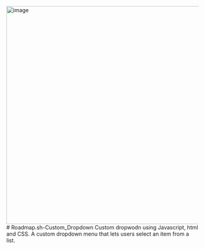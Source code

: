 <img width="1198" height="573" alt="image" src="https://github.com/user-attachments/assets/8d690b25-b7e7-433d-9541-bae91eae4196" /># Roadmap.sh-Custom_Dropdown
Custom dropwodn using Javascript, html and CSS.
A custom dropdown menu that lets users select an item from a list.

